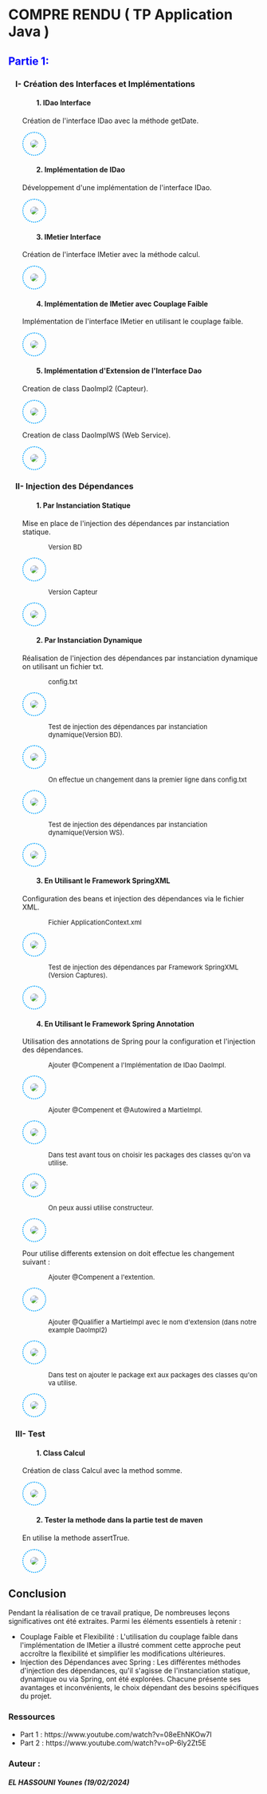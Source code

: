 
# COMPRE RENDU ( TP Application Java )
<h2 style="color:blue; ">Partie 1:</h2>
<div style="padding-left: 1em;">
<h3>I- Création des Interfaces et Implémentations</h3>
<div style="padding-left: 1em;">
  <h4 style="padding-left: 2em;" >1. IDao Interface</h4>
<p>Création de l'interface IDao avec la méthode getDate.</p>
            <img style="max-width: 750px;padding: 1em;border: 2px dotted rgb(0, 162, 255);border-radius: 30px;" src="Captures/IDao.png">

<h4 style="padding-left: 2em;" >2. Implémentation de IDao</h4>
<p>Développement d'une implémentation de l'interface IDao.</p>
            <img style="max-width: 750px;padding: 1em;border: 2px dotted rgb(0, 162, 255);border-radius: 30px;" src="Captures/DaoImpl.png">

<h4 style="padding-left: 2em;" >3. IMetier Interface</h4>
<p>Création de l'interface IMetier avec la méthode calcul.</p>
            <img style="max-width: 750px;padding: 1em;border: 2px dotted rgb(0, 162, 255);border-radius: 30px;" src="Captures/IMetier.png">

<h4 style="padding-left: 2em;" >4. Implémentation de IMetier avec Couplage Faible</h4>
<p>Implémentation de l'interface IMetier en utilisant le couplage faible.</p>
            <img style="max-width: 750px;padding: 1em;border: 2px dotted rgb(0, 162, 255);border-radius: 30px;" src="Captures/MetierImpl.png">

<h4 style="padding-left: 2em;" >5. Implémentation d'Extension de l'Interface Dao</h4>
<p>Creation de class DaoImpl2 (Capteur).</p>
            <img style="max-width: 750px;padding: 1em;border: 2px dotted rgb(0, 162, 255);border-radius: 30px;" src="Captures/DaoImpl2.png">

<p>Creation de class DaoImplWS (Web Service).</p>
            <img style="max-width: 750px;padding: 1em;border: 2px dotted rgb(0, 162, 255);border-radius: 30px;" src="Captures/DaoImplWS.png">
</div>

<h3>II-  Injection des Dépendances</h3>
<div style="padding-left: 1em;">
<h4 style="padding-left: 2em;" >1. Par Instanciation Statique</h4>
<p>Mise en place de l'injection des dépendances par instanciation statique.</p>
<p style="font-size: small;margin-left: 4em;">Version BD</p>
            <img style="max-width: 750px;padding: 1em;border: 2px dotted rgb(0, 162, 255);border-radius: 30px;" src="Captures/img.png">

<p style="font-size: small;margin-left: 4em;">Version Capteur</p>
            <img style="max-width: 750px;padding: 1em;border: 2px dotted rgb(0, 162, 255);border-radius: 30px;" src="Captures/img_1.png">

<h4 style="padding-left: 2em;" >2. Par Instanciation Dynamique</h4>
<p>Réalisation de l'injection des dépendances par instanciation dynamique on utilisant un fichier txt.</p>

<p style="font-size: small;margin-left: 4em;">config.txt</p>
            <img style="max-width: 750px;padding: 1em;border: 2px dotted rgb(0, 162, 255);border-radius: 30px;" src="Captures/img_2.png">

<p style="font-size: small;margin-left: 4em;">Test de injection des dépendances par instanciation  dynamique(Version BD).</p>
            <img style="max-width: 750px;padding: 1em;border: 2px dotted rgb(0, 162, 255);border-radius: 30px;" src="Captures/img_3.png">

<p style="font-size: small;margin-left: 4em;">On effectue un changement dans la premier ligne dans config.txt</p>
            <img style="max-width: 750px;padding: 1em;border: 2px dotted rgb(0, 162, 255);border-radius: 30px;" src="Captures/img_4.png">

<p style="font-size: small;margin-left: 4em;">Test de injection des dépendances par instanciation  dynamique(Version WS).</p>
            <img style="max-width: 750px;padding: 1em;border: 2px dotted rgb(0, 162, 255);border-radius: 30px;" src="Captures/img_5.png">

<h4 style="padding-left: 2em;" >3.  En Utilisant le Framework SpringXML</h4>
<p>Configuration des beans et injection des dépendances via le fichier XML.</p>

<p style="font-size: small;margin-left: 4em;">Fichier ApplicationContext.xml</p>
            <img style="max-width: 750px;padding: 1em;border: 2px dotted rgb(0, 162, 255);border-radius: 30px;" src="Captures/img_8.png">

<p style="font-size: small;margin-left: 4em;">Test de injection des dépendances par Framework SpringXML (Version Captures).</p>
            <img style="max-width: 750px;padding: 1em;border: 2px dotted rgb(0, 162, 255);border-radius: 30px;" src="Captures/img_9.png">

<h4 style="padding-left: 2em;" >4.  En Utilisant le Framework Spring Annotation</h4>
<p>Utilisation des annotations de Spring pour la configuration et l'injection des dépendances.</p>


<p style="font-size: small;margin-left: 4em;">Ajouter @Compenent a l'Implémentation de IDao DaoImpl.</p>
            <img style="max-width: 750px;padding: 1em;border: 2px dotted rgb(0, 162, 255);border-radius: 30px;" src="Captures/img_12.png">

<p style="font-size: small;margin-left: 4em;">Ajouter @Compenent et @Autowired a MartieImpl.</p>
            <img style="max-width: 750px;padding: 1em;border: 2px dotted rgb(0, 162, 255);border-radius: 30px;" src="Captures/img_13.png">

<p style="font-size: small;margin-left: 4em;">Dans test avant tous on choisir les packages des classes qu'on va utilise.</p>
            <img style="max-width: 750px;padding: 1em;border: 2px dotted rgb(0, 162, 255);border-radius: 30px;" src="Captures/img_14.png">

<p style="font-size: small;margin-left: 4em;">On peux aussi utilise constructeur.</p>
            <img style="max-width: 750px;padding: 1em;border: 2px dotted rgb(0, 162, 255);border-radius: 30px;" src="Captures/img_15.png">

<p>Pour utilise differents extension on doit effectue les changement suivant :</p>

<p style="font-size: small;margin-left: 4em;">Ajouter @Compenent a l'extention.</p>
            <img style="max-width: 750px;padding: 1em;border: 2px dotted rgb(0, 162, 255);border-radius: 30px;" src="Captures/img_20.png">

<p style="font-size: small;margin-left: 4em;">Ajouter @Qualifier a MartieImpl avec le nom d'extension (dans notre example DaoImpl2)</p>
            <img style="max-width: 750px;padding: 1em;border: 2px dotted rgb(0, 162, 255);border-radius: 30px;" src="Captures/img_21.png">

<p style="font-size: small;margin-left: 4em;">Dans test on ajouter le package ext aux packages des classes qu'on va utilise.</p>
            <img style="max-width: 750px;padding: 1em;border: 2px dotted rgb(0, 162, 255);border-radius: 30px;" src="Captures/img_22.png">
</div>

<h3>III- Test</h3>
<div style="padding-left: 1em;">
<h4 style="padding-left: 2em;" >1. Class Calcul</h4>
<p>Création de class Calcul avec la method somme.</p>
            <img style="max-width: 750px;padding: 1em;border: 2px dotted rgb(0, 162, 255);border-radius: 30px;" src="Captures/img_23.png">

<h4 style="padding-left: 2em;" >2. Tester la methode dans la partie test de maven</h4>
<p>En utilise la methode assertTrue.</p>
            <img style="max-width: 750px;padding: 1em;border: 2px dotted rgb(0, 162, 255);border-radius: 30px;" src="Captures/img_24.png">

</div>
</div>
<h2>Conclusion</h2>
<p>Pendant la réalisation de ce travail pratique, De nombreuses leçons significatives ont été extraites. Parmi les éléments essentiels à retenir :</p>
<ul>
    <li>Couplage Faible et Flexibilité : L'utilisation du couplage faible dans l'implémentation de IMetier a illustré comment cette approche peut accroître la flexibilité et simplifier les modifications ultérieures.</li>
    <li>Injection des Dépendances avec Spring : Les différentes méthodes d'injection des dépendances, qu'il s'agisse de l'instanciation statique, dynamique ou via Spring, ont été explorées. Chacune présente ses avantages et inconvénients, le choix dépendant des besoins spécifiques du projet.</li> 
</ul>

<h3>Ressources</h3>
<ul>
    <li>Part 1 : https://www.youtube.com/watch?v=08eEhNKOw7I</li>
    <li>Part 2 : https://www.youtube.com/watch?v=oP-6ly2Zt5E</li>
</ul>

<h3>Auteur : </h3>
<h5>EL HASSOUNI Younes (19/02/2024)</h5>